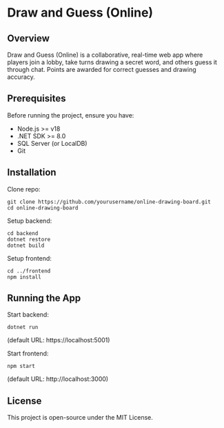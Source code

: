 # Draw and Guess (Online)


## Overview
Draw and Guess (Online) is a collaborative, real-time web app where players join a lobby, take turns drawing a secret word, and others guess it through chat.
Points are awarded for correct guesses and drawing accuracy.


## Prerequisites
Before running the project, ensure you have:
- Node.js >= v18
- .NET SDK >= 8.0
- SQL Server (or LocalDB)
- Git


## Installation
Clone repo:
```
git clone https://github.com/yourusername/online-drawing-board.git
cd online-drawing-board
```

Setup backend:
```
cd backend
dotnet restore
dotnet build
```

Setup frontend:
```
cd ../frontend
npm install
```


## Running the App
Start backend:
```
dotnet run
```
(default URL: https://localhost:5001)

Start frontend:
```
npm start
```
(default URL: http://localhost:3000)


## License
This project is open-source under the MIT License.